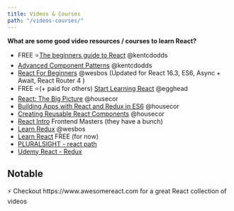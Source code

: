 ```yaml
---
title: Videos & Courses
path: "/videos-courses/"
---
```


**What are some good video resources / courses to learn React?**
* FREE ⭐[The beginners guide to React](https://egghead.io/courses/the-beginner-s-guide-to-reactjs)  @kentcdodds
* [Advanced Component Patterns](https://egghead.io/courses/advanced-react-component-patterns) @kentcdodds
* [React For Beginners](https://reactforbeginners.com) @wesbos (Updated for React 16.3, ES6, Async + Await, React Router 4 )
* FREE ⭐(+ paid for others) [Start Learning React](https://egghead.io/courses/react-fundamentals) @egghead 
* [React: The Big Picture](https://www.pluralsight.com/courses/react-big-picture) @housecor
* [Building Apps with React and Redux in ES6](https://www.pluralsight.com/courses/react-redux-react-router-es6) @housecor
* [Creating Reusable React Components](https://www.pluralsight.com/courses/react-creating-reusable-components) @housecor
* [React Intro](https://frontendmasters.com/courses/react-intro) Frontend Masters (they have a bunch)
* [Learn Redux](https://LearnRedux.com) @wesbos
* [Learn React](https://learnreact.com) FREE (for now)
* [PLURALSIGHT - react path](https://www.pluralsight.com/paths/react)
* [Udemy React - Redux](https://www.udemy.com/react-redux)

## Notable
<div class="notable">
<p style="margin-bottom:0rem">⚡ Checkout https://www.awesomereact.com for a great React collection of videos  </p>
</div>


